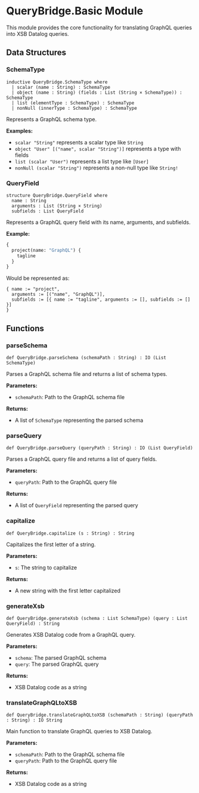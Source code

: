 # QueryBridge.Basic Module

This module provides the core functionality for translating GraphQL queries into XSB Datalog queries.

## Data Structures

### SchemaType

```lean
inductive QueryBridge.SchemaType where
  | scalar (name : String) : SchemaType
  | object (name : String) (fields : List (String × SchemaType)) : SchemaType
  | list (elementType : SchemaType) : SchemaType
  | nonNull (innerType : SchemaType) : SchemaType
```

Represents a GraphQL schema type.

**Examples:**
- `scalar "String"` represents a scalar type like `String`
- `object "User" [("name", scalar "String")]` represents a type with fields
- `list (scalar "User")` represents a list type like `[User]`
- `nonNull (scalar "String")` represents a non-null type like `String!`

### QueryField

```lean
structure QueryBridge.QueryField where
  name : String
  arguments : List (String × String)
  subfields : List QueryField
```

Represents a GraphQL query field with its name, arguments, and subfields.

**Example:**
```graphql
{
  project(name: "GraphQL") {
    tagline
  }
}
```

Would be represented as:
```lean
{ name := "project", 
  arguments := [("name", "GraphQL")],
  subfields := [{ name := "tagline", arguments := [], subfields := [] }]
}
```

## Functions

### parseSchema

```lean
def QueryBridge.parseSchema (schemaPath : String) : IO (List SchemaType)
```

Parses a GraphQL schema file and returns a list of schema types.

**Parameters:**
- `schemaPath`: Path to the GraphQL schema file

**Returns:**
- A list of `SchemaType` representing the parsed schema

### parseQuery

```lean
def QueryBridge.parseQuery (queryPath : String) : IO (List QueryField)
```

Parses a GraphQL query file and returns a list of query fields.

**Parameters:**
- `queryPath`: Path to the GraphQL query file

**Returns:**
- A list of `QueryField` representing the parsed query

### capitalize

```lean
def QueryBridge.capitalize (s : String) : String
```

Capitalizes the first letter of a string.

**Parameters:**
- `s`: The string to capitalize

**Returns:**
- A new string with the first letter capitalized

### generateXsb

```lean
def QueryBridge.generateXsb (schema : List SchemaType) (query : List QueryField) : String
```

Generates XSB Datalog code from a GraphQL query.

**Parameters:**
- `schema`: The parsed GraphQL schema
- `query`: The parsed GraphQL query

**Returns:**
- XSB Datalog code as a string

### translateGraphQLtoXSB

```lean
def QueryBridge.translateGraphQLtoXSB (schemaPath : String) (queryPath : String) : IO String
```

Main function to translate GraphQL queries to XSB Datalog.

**Parameters:**
- `schemaPath`: Path to the GraphQL schema file
- `queryPath`: Path to the GraphQL query file

**Returns:**
- XSB Datalog code as a string